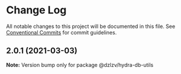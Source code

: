 # Change Log

All notable changes to this project will be documented in this file.
See [Conventional Commits](https://conventionalcommits.org) for commit guidelines.

## 2.0.1 (2021-03-03)

**Note:** Version bump only for package @dzlzv/hydra-db-utils
